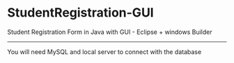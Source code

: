 # StudentRegistration-GUI
Student Registration Form in Java with GUI - Eclipse + windows Builder

------------------------------------------
You will need MySQL and local server to connect with the database